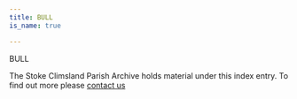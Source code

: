 ```yaml
---
title: BULL
is_name: true

---
```


BULL


The Stoke Climsland Parish Archive holds material under this index entry. To find out more please [contact us](/contact/)
